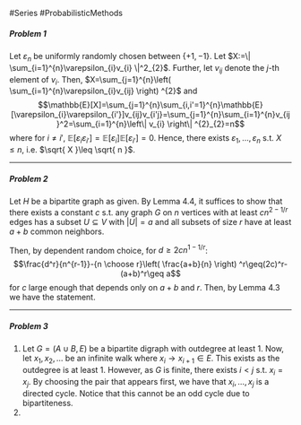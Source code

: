 #Series #ProbabilisticMethods 

##### Problem 1
Let $\varepsilon_{n}$ be uniformly randomly chosen between $\{ +1,-1 \}$. Let $X:=\| \sum_{i=1}^{n}\varepsilon_{i}v_{i} \|^2_{2}$. Further, let $v_{ij}$ denote the $j$-th element of $v_{i}$. Then, $X=\sum_{j=1}^{n}\left( \sum_{i=1}^{n}\varepsilon_{i}v_{ij} \right) ^{2}$ and $$\mathbb{E}[X]=\sum_{j=1}^{n}\sum_{i,i'=1}^{n}\mathbb{E}[\varepsilon_{i}\varepsilon_{i'}]v_{ij}v_{i'j}=\sum_{j=1}^{n}\sum_{i=1}^{n}v_{ij}^2=\sum_{i=1}^{n}\left\| v_{i} \right\| ^{2}_{2}=n$$where for $i\neq i'$, $\mathbb{E}[\varepsilon_{i}\varepsilon_{i'}]=\mathbb{E}[\varepsilon_{i}]\mathbb{E}[\varepsilon_{i'}]=0$. Hence, there exists $\varepsilon_{1},\dots,\varepsilon_{n}$ s.t. $X\leq n$, i.e. $\sqrt{ X }\leq \sqrt{ n }$.

---
##### Problem 2
Let $H$ be a bipartite graph as given. By Lemma 4.4, it suffices to show that there exists a constant $c$ s.t. any graph $G$ on $n$ vertices with at least $cn^{2-1/r}$ edges has a subset $U\subseteq V$ with $\left| U \right|=a$ and all subsets of size $r$ have at least $a+b$ common neighbors. 

Then, by dependent random choice, for $d\geq 2cn^{1-1/r}$:$$\frac{d^r}{n^{r-1}}-{n \choose r}\left( \frac{a+b}{n} \right) ^r\geq(2c)^r-(a+b)^r\geq a$$for $c$ large enough that depends only on $a+b$ and $r$. Then, by Lemma 4.3 we have the statement.

---
##### Problem 3
1. Let $G=(A\cup B,E)$ be a bipartite digraph with outdegree at least $1$. Now, let $x_{1},x_{2},\dots$ be an infinite walk where $x_{i}\to x_{i+1}\in E$. This exists as the outdegree is at least 1. However, as $G$ is finite, there exists $i<j$ s.t. $x_{i}=x_{j}$. By choosing the pair that appears first, we have that $x_{i},\dots,x_{j}$ is a directed cycle. Notice that this cannot be an odd cycle due to bipartiteness.
2. 